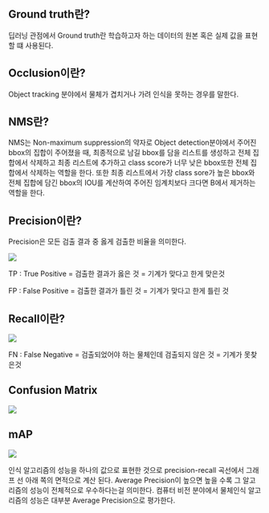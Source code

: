 ## Ground truth란?

딥러닝 관점에서 Ground truth란 학습하고자 하는 데이터의 원본 혹은 실제 값을 표현할 떄 사용된다.

## Occlusion이란?

Object tracking 분야에서 물체가 겹치거나 가려 인식을 못하는 경우를 말한다.

## NMS란?

NMS는 Non-maximum suppression의 약자로 Object detection분야에서 주어진 bbox의 집합이 주어졌을 때, 최종적으로 남길 bbox를 담을 리스트를 생성하고 전체 집합에서 삭제하고 최종 리스트에 추가하고 class score가 너무 낮은 bbox또한 전체 집합에서 삭제하는 역할을 한다. 또한 최종 리스트에서 가장 class sore가 높은 bbox와 전체 집합에 담긴 bbox의 IOU를 계산하여 주어진 임계치보다 크다면 B에서 제거하는 역할을 한다.

## Precision이란?

Precision은 모든 검출 결과 중 옳게 검출한 비율을 의미한다. 

![](https://velog.velcdn.com/images/sanha9999/post/e2b44d90-db62-4019-9bb7-f52535ef5a14/image.png)

TP : True Positive = 검출한 결과가 옳은 것 = 기계가 맞다고 한게 맞은것

FP : False Positive = 검출한 결과가 틀린 것 = 기계가 맞다고 한게 틀린 것

## Recall이란?

![](https://velog.velcdn.com/images/sanha9999/post/820e3f00-f886-4f3c-a1e0-4ad9eba16256/image.png)

FN : False Negative = 검출되었어야 하는 물체인데 검출되지 않은 것 = 기계가 못찾은것

## Confusion Matrix
![](https://velog.velcdn.com/images/sanha9999/post/87747789-6047-4f5a-9bfd-519bec2d2a18/image.png)

## mAP
![](https://velog.velcdn.com/images/sanha9999/post/56807d40-aa67-45c0-b83e-54f77d2dc9ae/image.png)

인식 알고리즘의 성능을 하나의 값으로 표현한 것으로 precision-recall 곡선에서 그래프 선 아래 쪽의 면적으로 계산 된다. Average Precision이 높으면 높을 수록 그 알고리즘의 성능이 전체적으로 우수하다는걸 의미한다. 컴퓨터 비전 분야에서 물체인식 알고리즘의 성능은 대부분 Average Precision으로 평가한다.